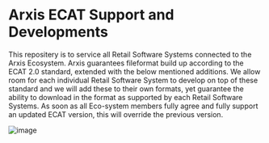# Arxis ECAT Support and Developments

This repositery is to service all Retail Software Systems connected to the Arxis Ecosystem. Arxis guarantees fileformat build up according to the ECAT 2.0 standard, extended with the below mentioned additions.
We allow room for each individual Retail Software System to develop on top of these standard and we will add these to their own formats, yet guarantee the ability to download in the format as supported by each Retail Software Systems.
As soon as all Eco-system members fully agree and fully support an updated ECAT version, this will override the previous version.

![image](https://user-images.githubusercontent.com/106237875/172566846-6185f0a5-a552-485b-9853-e6455b97fadb.png)



